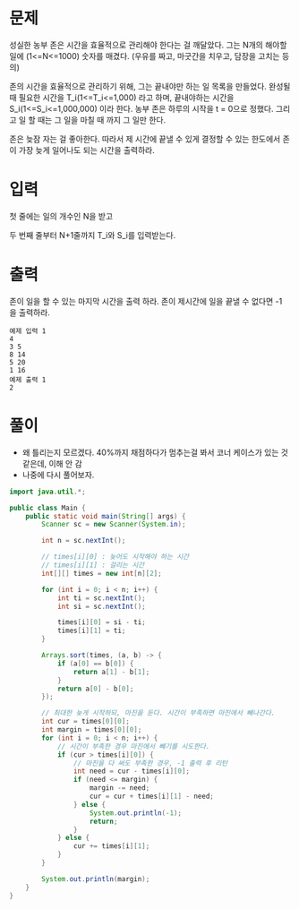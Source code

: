 # 문제
성실한 농부 존은 시간을 효율적으로 관리해야 한다는 걸 깨달았다. 그는 N개의 해야할 일에 (1<=N<=1000) 숫자를 매겼다. (우유를 짜고, 마굿간을 치우고, 담장을 고치는 등의)

존의 시간을 효율적으로 관리하기 위해, 그는 끝내야만 하는 일 목록을 만들었다. 완성될 때 필요한 시간을 T_i(1<=T_i<=1,000) 라고 하며, 끝내야하는 시간을 S_i(1<=S_i<=1,000,000) 이라 한다. 농부 존은 하루의 시작을 t = 0으로 정했다. 그리고 일 할 때는 그 일을 마칠 때 까지 그 일만 한다.

존은 늦잠 자는 걸 좋아한다. 따라서 제 시간에 끝낼 수 있게 결정할 수 있는 한도에서 존이 가장 늦게 일어나도 되는 시간을 출력하라.

# 입력
첫 줄에는 일의 개수인 N을 받고

두 번째 줄부터 N+1줄까지 T_i와 S_i를 입력받는다.

# 출력
존이 일을 할 수 있는 마지막 시간을 출력 하라. 존이 제시간에 일을 끝낼 수 없다면 -1 을 출력하라.
```
예제 입력 1
4
3 5
8 14
5 20
1 16
예제 출력 1
2
```

# 풀이
- 왜 틀리는지 모르겠다. 40%까지 채점하다가 멈추는걸 봐서 코너 케이스가 있는 것 같은데, 이해 안 감
- 나중에 다시 풀어보자.
```java
import java.util.*;

public class Main {
    public static void main(String[] args) {
        Scanner sc = new Scanner(System.in);

        int n = sc.nextInt();

        // times[i][0] : 늦어도 시작해야 하는 시간
        // times[i][1] : 걸리는 시간
        int[][] times = new int[n][2];

        for (int i = 0; i < n; i++) {
            int ti = sc.nextInt();
            int si = sc.nextInt();

            times[i][0] = si - ti;
            times[i][1] = ti;
        }

        Arrays.sort(times, (a, b) -> {
            if (a[0] == b[0]) {
                return a[1] - b[1];
            }
            return a[0] - b[0];
        });

        // 최대한 늦게 시작하되, 마진을 둔다. 시간이 부족하면 마진에서 빼나간다.
        int cur = times[0][0];
        int margin = times[0][0];
        for (int i = 0; i < n; i++) {
            // 시간이 부족한 경우 마진에서 빼기를 시도한다.
            if (cur > times[i][0]) {
                // 마진을 다 써도 부족한 경우, -1 출력 후 리턴
                int need = cur - times[i][0];
                if (need <= margin) {
                    margin -= need;
                    cur = cur + times[i][1] - need;
                } else {
                    System.out.println(-1);
                    return;
                }
            } else {
                cur += times[i][1];
            }
        }

        System.out.println(margin);
    }
}

```
